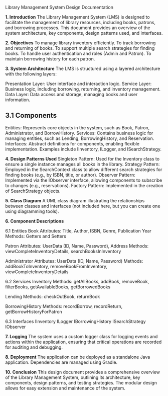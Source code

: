 Library Management System Design Documentation

**1. Introduction**
  The Library Management System (LMS) is designed to facilitate the management of library resources, including books, patrons, and borrowing processes. This document provides an overview of the system architecture, key components, design patterns used, and interfaces.

**2. Objectives**
  To manage library inventory efficiently.
  To track borrowing and returning of books.
  To support multiple search strategies for finding books.
  To handle user authentication and roles (Admin and Patron).
  To maintain borrowing history for each patron.

**3. System Architecture**
  The LMS is structured using a layered architecture with the following layers:

Presentation Layer: 
  User interface and interaction logic.
Service Layer: 
  Business logic, including borrowing, returning, and inventory management.
Data Layer: 
  Data access and storage, managing books and user information.

3.1 Components
---------------
Entities: 
  Represents core objects in the system, such as Book, Patron, Administrator, and BorrowHistory.
Services: 
  Contains business logic for managing entities, such as Lending, BorrowingHistory, and Reservation.
Interfaces: 
  Abstract definitions for components, enabling flexible implementation. Examples include IInventory, ILogger, and ISearchStrategy.

**4. Design Patterns Used**
Singleton Pattern: 
  Used for the Inventory class to ensure a single instance manages all books in the library.
Strategy Pattern: 
  Employed in the SearchContext class to allow different search strategies for finding books (e.g., by ISBN, title, or author).
Observer Pattern: 
  Implemented via the IObserver interface, allowing components to subscribe to changes (e.g., reservations).
Factory Pattern:
  Implemented in the creation of SearchStrategy objects.

**5. Class Diagram**
  A UML class diagram illustrating the relationships between classes and interfaces (not included here, but you can create one using diagramming tools).

**6. Component Descriptions**

6.1 Entities
  Book
    Attributes: Title, Author, ISBN, Genre, Publication Year
    Methods: Getters and Setters

  Patron
    Attributes: UserData (ID, Name, Password), Address
    Methods: viewCompleteInventoryDetails, searchBooksInInventory

  Administrator
    Attributes: UserData (ID, Name, Password)
    Methods: addBookToInventory, removeBookFromInventory, viewCompleteInventoryDetails

6.2 Services
  Inventory
    Methods: getAllBooks, addBook, removeBook, filterBooks, getAvailableBooks, getBorrowedBooks

  Lending
    Methods: checkOutBook, returnBook

  BorrowingHistory
    Methods: recordBorrow, recordReturn, getBorrowHistoryForPatron

6.3 Interfaces
  IInventory
  ILogger
  IBorrowingHistory
  ISearchStrategy
  IObserver

**7. Logging**
    The system uses a custom logger class for logging events and actions within the application, ensuring that critical operations are recorded for auditing and debugging.

**8. Deployment**
    The application can be deployed as a standalone Java application. Dependencies are managed using Gradle.

**10. Conclusion**
    This design document provides a comprehensive overview of the Library Management System, outlining its architecture, key components, design patterns, and testing strategies. The modular design allows for easy extension and maintenance of the system.

